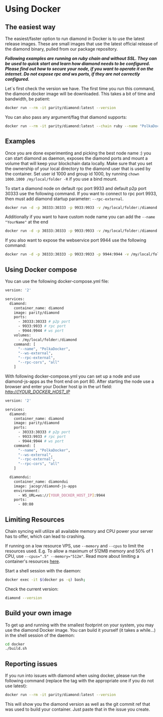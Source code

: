 # Using Docker

## The easiest way

The easiest/faster option to run diamond in Docker is to use the latest release images. These are small images that use the latest official release of the diamond binary, pulled from our package repository.

**_Following examples are running on ruby chain and without SSL. They can be used to quick start and learn how diamond needs to be configured. Please find out how to secure your node, if you want to operate it on the internet. Do not expose rpc and ws ports, if they are not correctly configured._**

Let´s first check the version we have. The first time you run this command, the diamond docker image will be downloaded. This takes a bit of time and bandwidth, be patient:

```bash
docker run --rm -it parity/diamond:latest --version
```

You can also pass any argument/flag that diamond supports:

```bash
docker run --rm -it parity/diamond:latest --chain ruby --name "PolkaDocker"
```

## Examples

Once you are done experimenting and picking the best node name :) you can start diamond as daemon, exposes the diamond ports and mount a volume that will keep your blockchain data locally. Make sure that you set the ownership of your local directory to the diamond user that is used by the container. Set user id 1000 and group id 1000, by running `chown 1000.1000 /my/local/folder -R` if you use a bind mount.

To start a diamond node on default rpc port 9933 and default p2p port 30333 use the following command. If you want to connect to rpc port 9933, then must add diamond startup parameter: `--rpc-external`.

```bash
docker run -d -p 30333:30333 -p 9933:9933 -v /my/local/folder:/diamond parity/diamond:latest --chain ruby --rpc-external --rpc-cors all
```

Additionally if you want to have custom node name you can add the `--name "YourName"` at the end

```bash
docker run -d -p 30333:30333 -p 9933:9933 -v /my/local/folder:/diamond parity/diamond:latest --chain ruby --rpc-external --rpc-cors all --name "PolkaDocker"
```

If you also want to expose the webservice port 9944 use the following command:

```bash
docker run -d -p 30333:30333 -p 9933:9933 -p 9944:9944 -v /my/local/folder:/diamond parity/diamond:latest --chain ruby --ws-external --rpc-external --rpc-cors all --name "PolkaDocker"
```

## Using Docker compose

You can use the following docker-compose.yml file:

```bash
version: '2'

services:
  diamond:
    container_name: diamond
    image: parity/diamond
    ports:
      - 30333:30333 # p2p port
      - 9933:9933 # rpc port
      - 9944:9944 # ws port
    volumes:
      - /my/local/folder:/diamond
    command: [
      "--name", "PolkaDocker",
      "--ws-external",
      "--rpc-external",
      "--rpc-cors", "all"
    ]
```

With following docker-compose.yml you can set up a node and use diamond-js-apps as the front end on port 80. After starting the node use a browser and enter your Docker host ip in the url field: _<http://[YOUR_DOCKER_HOST_IP>_

```bash
version: '2'

services:
  diamond:
    container_name: diamond
    image: parity/diamond
    ports:
      - 30333:30333 # p2p port
      - 9933:9933 # rpc port
      - 9944:9944 # ws port
    command: [
      "--name", "PolkaDocker",
      "--ws-external",
      "--rpc-external",
      "--rpc-cors", "all"
    ]

  diamondui:
    container_name: diamondui
    image: jacogr/diamond-js-apps
    environment:
      - WS_URL=ws://[YOUR_DOCKER_HOST_IP]:9944
    ports:
      - 80:80
```

## Limiting Resources

Chain syncing will utilize all available memory and CPU power your server has to offer, which can lead to crashing.

If running on a low resource VPS, use `--memory` and `--cpus` to limit the resources used. E.g. To allow a maximum of 512MB memory and 50% of 1 CPU, use `--cpus=".5" --memory="512m"`. Read more about limiting a container's resources [here](https://docs.docker.com/config/containers/resource_constraints).

Start a shell session with the daemon:

```bash
docker exec -it $(docker ps -q) bash;
```

Check the current version:

```bash
diamond --version
```

## Build your own image

To get up and running with the smallest footprint on your system, you may use the diamond Docker image.
You can build it yourself (it takes a while...) in the shell session of the daemon:

```bash
cd docker
./build.sh
```

## Reporting issues

If you run into issues with diamond when using docker, please run the following command
(replace the tag with the appropriate one if you do not use latest):

```bash
docker run --rm -it parity/diamond:latest --version
```

This will show you the diamond version as well as the git commit ref that was used to build your container.
Just paste that in the issue you create.
